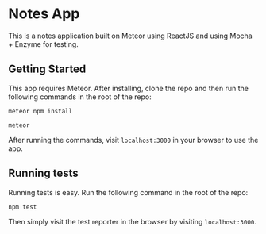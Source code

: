 # Notes App

This is a notes application built on Meteor using ReactJS and using Mocha + Enzyme for testing.

## Getting Started

This app requires Meteor. After installing, clone the repo and then run the following commands in the root of the repo:

```
meteor npm install
```

```
meteor
```

After running the commands, visit `localhost:3000` in your browser to use the app.

## Running tests

Running tests is easy. Run the following command in the root of the repo:

```
npm test
```

Then simply visit the test reporter in the browser by visiting `localhost:3000`.